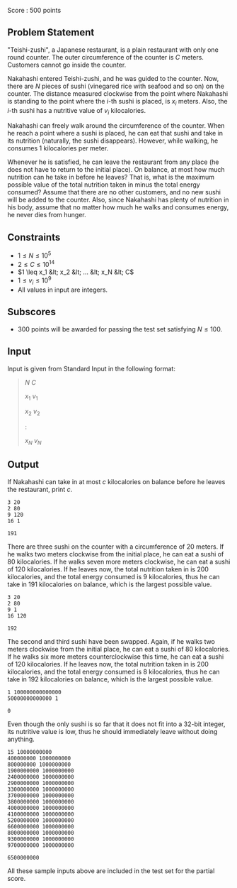 Score : $500$ points

## Problem Statement

"Teishi-zushi", a Japanese restaurant, is a plain restaurant with only one round counter. The outer circumference of the counter is $C$ meters. Customers cannot go inside the counter.

Nakahashi entered Teishi-zushi, and he was guided to the counter. Now, there are $N$ pieces of sushi (vinegared rice with seafood and so on) on the counter. The distance measured clockwise from the point where Nakahashi is standing to the point where the $i$-th sushi is placed, is $x_i$ meters. Also, the $i$-th sushi has a nutritive value of $v_i$ kilocalories.

Nakahashi can freely walk around the circumference of the counter. When he reach a point where a sushi is placed, he can eat that sushi and take in its nutrition (naturally, the sushi disappears). However, while walking, he consumes $1$ kilocalories per meter.

Whenever he is satisfied, he can leave the restaurant from any place (he does not have to return to the initial place). On balance, at most how much nutrition can he take in before he leaves? That is, what is the maximum possible value of the total nutrition taken in minus the total energy consumed? Assume that there are no other customers, and no new sushi will be added to the counter. Also, since Nakahashi has plenty of nutrition in his body, assume that no matter how much he walks and consumes energy, he never dies from hunger.

## Constraints

- $1 \leq N \leq 10^5$
- $2 \leq C \leq 10^{14}$
- $1 \leq x_1 &lt; x_2 &lt; ... &lt; x_N &lt; C$
- $1 \leq v_i \leq 10^9$
- All values in input are integers.

## Subscores

- $300$ points will be awarded for passing the test set satisfying $N \leq 100$.

## Input

Input is given from Standard Input in the following format:

> $N$ $C$
> 
> $x_1$ $v_1$
> 
> $x_2$ $v_2$
> 
> $:$
> 
> $x_N$ $v_N$

## Output

If Nakahashi can take in at most $c$ kilocalories on balance before he leaves the restaurant, print $c$.

```input1
3 20
2 80
9 120
16 1
```

```output1
191
```

There are three sushi on the counter with a circumference of $20$ meters. If he walks two meters clockwise from the initial place, he can eat a sushi of $80$ kilocalories. If he walks seven more meters clockwise, he can eat a sushi of $120$ kilocalories. If he leaves now, the total nutrition taken in is $200$ kilocalories, and the total energy consumed is $9$ kilocalories, thus he can take in $191$ kilocalories on balance, which is the largest possible value.

```input2
3 20
2 80
9 1
16 120
```

```output2
192
```

The second and third sushi have been swapped. Again, if he walks two meters clockwise from the initial place, he can eat a sushi of $80$ kilocalories. If he walks six more meters counterclockwise this time, he can eat a sushi of $120$ kilocalories. If he leaves now, the total nutrition taken in is $200$ kilocalories, and the total energy consumed is $8$ kilocalories, thus he can take in $192$ kilocalories on balance, which is the largest possible value.

```input3
1 100000000000000
50000000000000 1
```

```output3
0
```

Even though the only sushi is so far that it does not fit into a $32$-bit integer, its nutritive value is low, thus he should immediately leave without doing anything.

```input4
15 10000000000
400000000 1000000000
800000000 1000000000
1900000000 1000000000
2400000000 1000000000
2900000000 1000000000
3300000000 1000000000
3700000000 1000000000
3800000000 1000000000
4000000000 1000000000
4100000000 1000000000
5200000000 1000000000
6600000000 1000000000
8000000000 1000000000
9300000000 1000000000
9700000000 1000000000
```

```output4
6500000000
```

All these sample inputs above are included in the test set for the partial score.